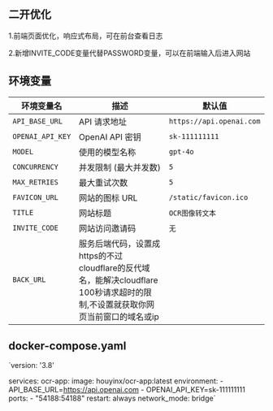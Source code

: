 ## 二开优化

1.前端页面优化，响应式布局，可在前台查看日志

2.新增INVITE_CODE变量代替PASSWORD变量，可以在前端输入后进入网站

## 环境变量

| 环境变量名         | 描述                           | 默认值                         |
|--------------------|--------------------------------|--------------------------------|
| `API_BASE_URL`     | API 请求地址                   | `https://api.openai.com`      |
| `OPENAI_API_KEY`   | OpenAI API 密钥                | `sk-111111111`                |
| `MODEL`            | 使用的模型名称                 | `gpt-4o`                      |
| `CONCURRENCY`      | 并发限制 (最大并发数)          | `5`                           |
| `MAX_RETRIES`      | 最大重试次数                   | `5`                           |
| `FAVICON_URL`      | 网站的图标 URL                 | `/static/favicon.ico`         |
| `TITLE`            | 网站标题                       | `OCR图像转文本`              |
| `INVITE_CODE`      | 网站访问邀请码                 | `无`                          |
| `BACK_URL`         | 服务后端代码，设置成https的不过cloudflare的反代域名，能解决cloudflare 100秒请求超时的限制,不设置就获取你网页当前窗口的域名或ip| |

## docker-compose.yaml
`version: '3.8'

services:
  ocr-app:
    image: houyinx/ocr-app:latest
    environment:
      - API_BASE_URL=https://api.openai.com
      - OPENAI_API_KEY=sk-111111111
    ports:
      - "54188:54188"
    restart: always
    network_mode: bridge`
